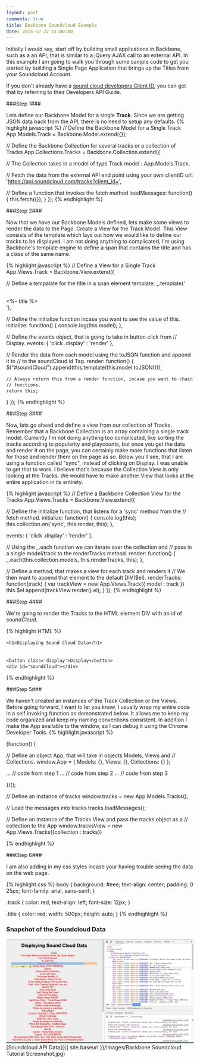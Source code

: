 ```yaml
---
layout: post
comments: true
title: Backbone Soundcloud Example
date: 2015-12-22 11:00:00
---
```


Initially I would say, start off by building small applications in Backbone, such as a an API, that is similar to a jQuery AJAX call to an external API. In this example I am going to walk you through some sample code to get you started by building a Single Page Application that brings up the Titles from your Soundcloud Account. 

If you don't already have a [sound cloud developers Client ID](https://developers.soundcloud.com/docs/api/guide), you can get that by referring to their Developers API Guide.

###Step 1###

Lets define our Backbone Model for a single **Track**. Since we are getting JSON data back from the API, there is no need to setup any defaults. 
{% highlight javascript %}
// Define the Backbone Model for a Single Track
App.Models.Track = Backbone.Model.extend({});

// Define the Backbone Collection for several tracks or a collection of Tracks
App.Collections.Tracks = Backbone.Collection.extend({
  
  // The Collection takes in a model of type Track
  model : App.Models.Track,
  
  // Fetch the data from the external API end point using your own clientID
  url: 'https://api.soundcloud.com/tracks?client_id=',
  
  // Define a function that invokes the fetch method
  loadMessages: function() {
    this.fetch({});
  }
});
{% endhighlight %}

###Step 2###

Now that we have our Backbone Models defined, lets make some views to render the data to the Page. Create a View for the Track Model. This View consists of the template which lays out how we would like to define our tracks to be displayed. I am not doing anything to complicated, I'm using Backbone's template engine to define a span that contains the title and has a class of the same name.

{% highlight javascript %}
// Define a View for a Single Track
App.Views.Track = Backbone.View.extend({
  
  // Define a tempalate for the title in a span element
  template: _.template('<div class="title" data-id="<%- id %>">\
  <%- title %></div>'),
  
  // Define the initialize function incase you want to see the value of this.
  initialize: function() {
    console.log(this.model);
  },
  
  // Define the events object, that is going to take in button click from
  // Display.
  events: {
    'click .display' : 'render'
  },
  
  // Render the data from each model using the toJSON function and append it to
  // to the soundCloud id Tag.
  render: function() {
    $("#soundCloud").append(this.template(this.model.toJSON()));
    
    // Always return this from a render function, incase you want to chain 
    // functions.
    return this;
  }
});
{% endhighlight %}

###Step 3###

Now, lets go ahead and define a view from our collection of Tracks. Remember that a Backbone Collection is an array containing a single track model. Currently I'm not doing anything too complicated, like sorting the tracks according to popularity and playcounts, but once you get the data and render it on the page, you can certainly make more functions that listen for those and render them on the page as so. Below you'll see, that I am using a function called "sync", instead of clicking on Display. I was unable to get that to work. I believe that's because the Collection View is only looking at the Tracks. We would have to make another View that looks at the entire application in its entirety.

{% highlight javascript %}
// Define a Backbone Collection View for the Tracks
App.Views.Tracks = Backbone.View.extend({
  
  // Define the initialize function, that listens for a 'sync' method from the
  // fetch method.
  initialize: function() {
    console.log(this);
    this.collection.on('sync', this.render, this);
  },
  
  events: {
    'click .display' : 'render'
  },
  
  // Using the _.each function we can iterate over the collection and 
  // pass in a single model/track to the renderTracks method.
  render: function() {
    _.each(this.collection.models, this.renderTracks, this);
  },
  
  // Define a method, that makes a view for each track and renders it
  // We then want to append that element to the default DIV($el).
  renderTracks: function(track) {
    var trackView = new App.Views.Track({ model : track })
    this.$el.append(trackView.render().el);
  }
});
{% endhighlight %}

###Step 4###

We're going to render the Tracks to the HTML element DIV with an id of *soundCloud*.

{% highlight HTML %}
<!DOCTYPE html>
<html>
<head>
  <meta charset="utf-8">
  <title>Soundcloud</title>
  <link rel="stylesheet" href="styles/styles.css">

  <!-- dependencies -->
  <script src="bower_components/jquery/jquery.min.js"></script>
  <script src="bower_components/underscore/underscore-min.js"></script>
  <script src="bower_components/backbone/backbone.js"></script>
  <script src="env/config.js"></script>
  <script src="scripts/backbone-solution-01.js"></script>
</head>
<body>

    <h1>Displaying Sound Cloud Data</h1>
    

    <button class='display'>Display</button>
    <div id="soundCloud"></div>

</body>
</html>
{% endhighlight %}

###Step 5###

We haven't created an instances of the Track Collection or the Views. Before going forward, I want to let you know, I usually wrap my entire code in a self invoking function as demonstrated below. It allows me to keep my code organized and keep my naming conventions consistent. In addition I make the App available to the window, so I can debug it using the Chrome Developer Tools.
{% highlight javascript %}

(function() {

// Define an object App, that will take in objects Models, Views and
// Collections.
window.App = {
  Models: {},
  Views: {},
  Collections: {}
};

... // code from step 1
... // code from step 2
... // code from step 3

})();

// Define an instance of tracks 
window.tracks = new App.Models.Tracks();

// Load the messages into tracks
tracks.loadMessages();

// Define an instance of the Tracks View and pass the tracks object as a
// collection to the App
window.tracksView = new App.Views.Tracks({collection : tracks})

{% endhighlight %}

###Step 6###

I am also adding in my css styles incase your having trouble seeing the data on the web page.

{% highlight css %}
body {
    background: #eee;
    text-align: center;
    padding: 0 25px;
    font-family: arial, sans-serif;
}

.track {
    color: red;
    text-align: left;
    font-size: 12px;
}

.title {
    color: red;
    width: 500px;
    height: auto;
}
{% endhighlight %}

### Snapshot of the Soundcloud Data ###

<span class="snapshot"><img src="/images/Backbone Soundcloud Tutorial Screenshot.jpg" alt=""></span>
[Soundcloud API Data]({{ site.baseurl }}/images/Backbone Soundcloud Tutorial Screenshot.jpg)
